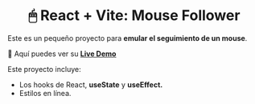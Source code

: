 <div align='center'>

# 🖱 React + Vite: Mouse Follower

</div>

Este es un pequeño proyecto para **emular el seguimiento de un mouse**.

🧩 Aquí puedes ver su [**Live Demo**](https://mouse-follower-abraham.netlify.app/)

Este proyecto incluye:

- Los hooks de React, **useState** y **useEffect.**
- Estilos en línea.
